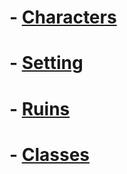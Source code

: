 # - [Characters](Characters.md)
# - [Setting](Setting.md)
# - [Ruins](Ruins.md)
# - [Classes](Classes.md)
